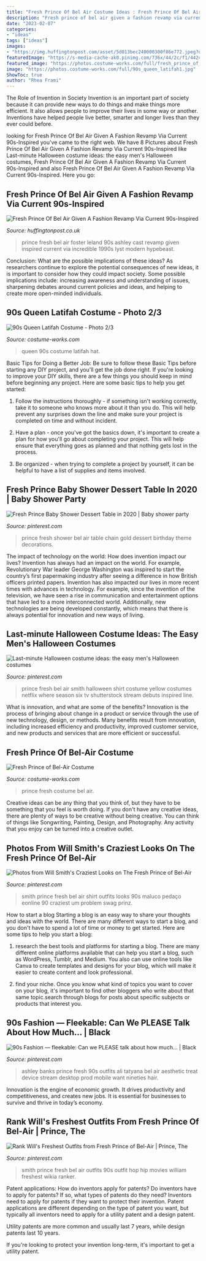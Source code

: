 ```yaml
---
title: "Fresh Prince Of Bel Air Costume Ideas : Fresh Prince Of Bel Air Given A Fashion Revamp Via Current 90s-inspired"
description: "Fresh prince of bel air given a fashion revamp via current 90s-inspired"
date: "2023-02-07"
categories:
- "ideas"
tags: ["ideas"]
images:
- "https://img.huffingtonpost.com/asset/5d013bec240000300f86e772.jpeg?ops=scalefit_630_noupscale"
featuredImage: "https://s-media-cache-ak0.pinimg.com/736x/44/2c/f1/442cf1006396a48a0e90c6224b0597bf.jpg"
featured_image: "https://photos.costume-works.com/full/fresh_prince_of_bel-air.jpg"
image: "https://photos.costume-works.com/full/90s_queen_latifah1.jpg"
ShowToc: true
author: "Rhea Frami"
---
```



The Role of Invention in Society
Invention is an important part of society because it can provide new ways to do things and make things more efficient. It also allows people to improve their lives in some way or another. Inventions have helped people live better, smarter and longer lives than they ever could before.

	

		
looking for Fresh Prince Of Bel Air Given A Fashion Revamp Via Current 90s-Inspired you've came to the right web. We have 8 Pictures about Fresh Prince Of Bel Air Given A Fashion Revamp Via Current 90s-Inspired like Last-minute Halloween costume ideas: the easy men&#039;s Halloween costumes, Fresh Prince Of Bel Air Given A Fashion Revamp Via Current 90s-Inspired and also Fresh Prince Of Bel Air Given A Fashion Revamp Via Current 90s-Inspired. Here you go:
		
    
## Fresh Prince Of Bel Air Given A Fashion Revamp Via Current 90s-Inspired

<img loading=lazy src="https://img.huffingtonpost.com/asset/5d013bec240000300f86e772.jpeg?ops=scalefit_630_noupscale" onerror="this.onerror=null;this.src='https://tse3.mm.bing.net/th?id=OIP.gDcAZHJiVD4FPt-hmFEUcwHaJ4&amp;pid=15.1';" alt="Fresh Prince Of Bel Air Given A Fashion Revamp Via Current 90s-Inspired">

_Source: huffingtonpost.co.uk_

>prince fresh bel air foster leland 90s ashley cast revamp given inspired current via incredible 1990s lyst modern hypebeast. 

	

Conclusion: What are the possible implications of these ideas?
As researchers continue to explore the potential consequences of new ideas, it is important to consider how they could impact society. Some possible implications include: increasing awareness and understanding of issues, sharpening debates around current policies and ideas, and helping to create more open-minded individuals.

    
## 90s Queen Latifah Costume - Photo 2/3

<img loading=lazy src="https://photos.costume-works.com/full/90s_queen_latifah1.jpg" onerror="this.onerror=null;this.src='https://tse2.mm.bing.net/th?id=OIP.CJ0H9a1IK177mp0bFZJdyAHaNK&amp;pid=15.1';" alt="90s Queen Latifah Costume - Photo 2/3">

_Source: costume-works.com_

>queen 90s costume latifah hat. 

	

Basic Tips for Doing a Better Job: Be sure to follow these Basic Tips before starting any DIY project, and you'll get the job done right.
If you're looking to improve your DIY skills, there are a few things you should keep in mind before beginning any project. Here are some basic tips to help you get started: 
1) Follow the instructions thoroughly - if something isn't working correctly, take it to someone who knows more about it than you do. This will help prevent any surprises down the line and make sure your project is completed on time and without incident. 

2) Have a plan - once you've got the basics down, it's important to create a plan for how you'll go about completing your project. This will help ensure that everything goes as planned and that nothing gets lost in the process. 

3) Be organized - when trying to complete a project by yourself, it can be helpful to have a list of supplies and items involved.

    
## Fresh Prince Baby Shower Dessert Table In 2020 | Baby Shower Party

<img loading=lazy src="https://i.pinimg.com/736x/36/f4/25/36f425d1b0cd2dfaa3cce5459f06ada9.jpg" onerror="this.onerror=null;this.src='https://tse4.mm.bing.net/th?id=OIP.myrMmq0iqpmJVvP7HnbnYAHaE8&amp;pid=15.1';" alt="Fresh Prince Baby Shower Dessert Table in 2020 | Baby shower party">

_Source: pinterest.com_

>prince fresh shower bel air table chain gold dessert birthday theme decorations. 

	

The impact of technology on the world: How does invention impact our lives?
Invention has always had an impact on the world. For example, Revolutionary War leader George Washington was inspired to start the country’s first papermaking industry after seeing a difference in how British officers printed papers. Invention has also impacted our lives in more recent times with advances in technology. For example, since the invention of the television, we have seen a rise in communication and entertainment options that have led to a more interconnected world. Additionally, new technologies are being developed constantly, which means that there is always potential for innovation and new ways of living.

    
## Last-minute Halloween Costume Ideas: The Easy Men&#039;s Halloween Costumes

<img loading=lazy src="https://i.pinimg.com/originals/5c/90/8d/5c908d92960ce1dfaf5d891ff5d01927.jpg" onerror="this.onerror=null;this.src='https://tse3.mm.bing.net/th?id=OIP.IMGkS0YExGDGSlrF6uxgswHaHa&amp;pid=15.1';" alt="Last-minute Halloween costume ideas: the easy men&#039;s Halloween costumes">

_Source: pinterest.com_

>prince fresh bel air smith halloween shirt costume yellow costumes netflix where season six tv shutterstock stream debuts inspired line. 

	

What is innovation, and what are some of the benefits?
Innovation is the process of bringing about change in a product or service through the use of new technology, design, or methods. Many benefits result from innovation, including increased efficiency and productivity, improved customer service, and new products and services that are more efficient or successful.

    
## Fresh Prince Of Bel-Air Costume

<img loading=lazy src="https://photos.costume-works.com/full/fresh_prince_of_bel-air.jpg" onerror="this.onerror=null;this.src='https://tse2.mm.bing.net/th?id=OIP.KUYVgSsc8XCKTZ3s3Q6mxAHaIm&amp;pid=15.1';" alt="Fresh Prince of Bel-Air Costume">

_Source: costume-works.com_

>prince fresh costume bel air. 

	

Creative ideas can be any thing that you think of, but they have to be something that you feel is worth doing. If you don't have any creative ideas, there are plenty of ways to be creative without being creative. You can think of things like Songwriting, Painting, Design, and Photography. Any activity that you enjoy can be turned into a creative outlet.

    
## Photos From Will Smith&#039;s Craziest Looks On The Fresh Prince Of Bel-Air

<img loading=lazy src="https://i.pinimg.com/originals/27/f3/94/27f3945f01c0733a1922fea582b60f4e.jpg" onerror="this.onerror=null;this.src='https://tse4.mm.bing.net/th?id=OIP.qHrH0vj0ZtMlBglC9qWk0AHaL9&amp;pid=15.1';" alt="Photos from Will Smith&#039;s Craziest Looks on The Fresh Prince of Bel-Air">

_Source: pinterest.com_

>smith prince fresh bel air shirt outfits looks 90s maluco pedaço eonline 90 craziest um problem swag prinz. 

	

How to start a blog
Starting a blog is an easy way to share your thoughts and ideas with the world. There are many different ways to start a blog, and you don't have to spend a lot of time or money to get started. Here are some tips to help you start a blog: 
1. research the best tools and platforms for starting a blog. There are many different online platforms available that can help you start a blog, such as WordPress, Tumblr, and Medium. You also can use online tools like Canva to create templates and designs for your blog, which will make it easier to create content and look professional. 

2. find your niche. Once you know what kind of topics you want to cover on your blog, it's important to find other bloggers who write about that same topic.search through blogs for posts about specific subjects or products that interest you.

    
## 90s Fashion — Fleekable: Can We PLEASE Talk About How Much... | Black

<img loading=lazy src="https://i.pinimg.com/originals/71/b4/74/71b4748bf6f89293c61e8cb86adf52ed.png" onerror="this.onerror=null;this.src='https://tse1.mm.bing.net/th?id=OIP.7O-EIKsF7yX-jXyKHwlucAAAAA&amp;pid=15.1';" alt="90s Fashion — fleekable: Can we PLEASE talk about how much... | Black">

_Source: pinterest.com_

>ashley banks prince fresh 90s outfits ali tatyana bel air aesthetic treat device stream desktop prod mobile want nineties hair. 

	

Innovation is the engine of economic growth. It drives productivity and competitiveness, and creates new jobs. It is essential for businesses to survive and thrive in today’s economy.

    
## Rank Will&#039;s Freshest Outfits From Fresh Prince Of Bel-Air | Prince, The

<img loading=lazy src="https://s-media-cache-ak0.pinimg.com/736x/44/2c/f1/442cf1006396a48a0e90c6224b0597bf.jpg" onerror="this.onerror=null;this.src='https://tse2.mm.bing.net/th?id=OIP.lin29__8YhppHc_KmzbbfgHaLW&amp;pid=15.1';" alt="Rank Will&#039;s Freshest Outfits from Fresh Prince of Bel-Air | Prince, The">

_Source: pinterest.com_

>smith prince fresh bel air outfits 90s outfit hop hip movies william freshest wikia ranker. 

	

Patent applications: How do inventors apply for patents?
Do inventors have to apply for patents? If so, what types of patents do they need?
Inventors need to apply for patents if they want to protect their invention. Patent applications are different depending on the type of patent you want, but typically all inventors need to apply for a utility patent and a design patent. 

 Utility patents are more common and usually last 7 years, while design patents last 10 years. 

If you're looking to protect your invention long-term, it's important to get a utility patent.

